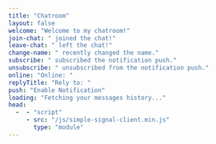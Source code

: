 ```yaml
---
title: "Chatroom"
layout: false
welcome: "Welcome to my chatroom!"
join-chat: " joined the chat!"
leave-chat: " left the chat!"
change-name: " recently changed the name."
subscribe: " subscribed the notification push."
unsubscribe: " unsubscribed from the notification push."
online: "Online: "
replyTitle: "Rely to: "
push: "Enable Notification"
loading: "Fetching your messages history..."
head:
  -  - "script"
     - src: "/js/simple-signal-client.min.js"
       type: "module"
---
```



<script setup>
import Chat from '../../components/chat/room.vue'
</script>

<Chat />
